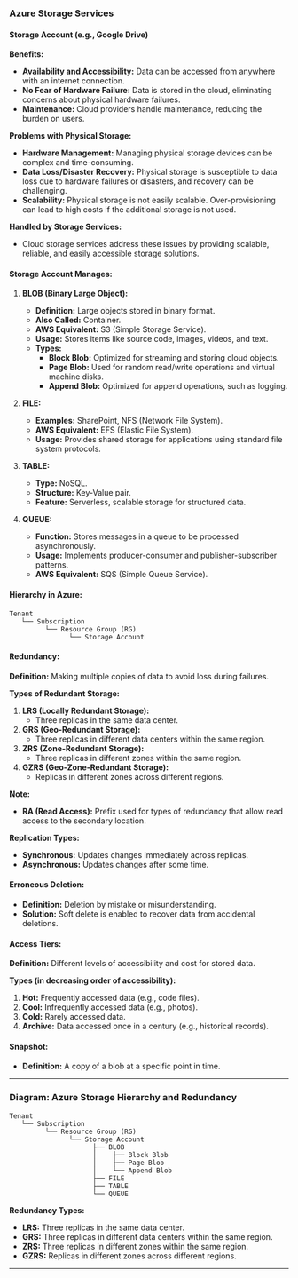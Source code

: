 

### Azure Storage Services

#### Storage Account (e.g., Google Drive)
**Benefits:**
- **Availability and Accessibility:** Data can be accessed from anywhere with an internet connection.
- **No Fear of Hardware Failure:** Data is stored in the cloud, eliminating concerns about physical hardware failures.
- **Maintenance:** Cloud providers handle maintenance, reducing the burden on users.

**Problems with Physical Storage:**
- **Hardware Management:** Managing physical storage devices can be complex and time-consuming.
- **Data Loss/Disaster Recovery:** Physical storage is susceptible to data loss due to hardware failures or disasters, and recovery can be challenging.
- **Scalability:** Physical storage is not easily scalable. Over-provisioning can lead to high costs if the additional storage is not used.

**Handled by Storage Services:**
- Cloud storage services address these issues by providing scalable, reliable, and easily accessible storage solutions.

#### Storage Account Manages:
1. **BLOB (Binary Large Object):**
   - **Definition:** Large objects stored in binary format.
   - **Also Called:** Container.
   - **AWS Equivalent:** S3 (Simple Storage Service).
   - **Usage:** Stores items like source code, images, videos, and text.
   - **Types:**
     - **Block Blob:** Optimized for streaming and storing cloud objects.
     - **Page Blob:** Used for random read/write operations and virtual machine disks.
     - **Append Blob:** Optimized for append operations, such as logging.

2. **FILE:**
   - **Examples:** SharePoint, NFS (Network File System).
   - **AWS Equivalent:** EFS (Elastic File System).
   - **Usage:** Provides shared storage for applications using standard file system protocols.

3. **TABLE:**
   - **Type:** NoSQL.
   - **Structure:** Key-Value pair.
   - **Feature:** Serverless, scalable storage for structured data.

4. **QUEUE:**
   - **Function:** Stores messages in a queue to be processed asynchronously.
   - **Usage:** Implements producer-consumer and publisher-subscriber patterns.
   - **AWS Equivalent:** SQS (Simple Queue Service).

#### Hierarchy in Azure:
```
Tenant
   └── Subscription
         └── Resource Group (RG)
               └── Storage Account
```

#### Redundancy:
**Definition:** Making multiple copies of data to avoid loss during failures.

**Types of Redundant Storage:**
1. **LRS (Locally Redundant Storage):**
   - Three replicas in the same data center.
2. **GRS (Geo-Redundant Storage):**
   - Three replicas in different data centers within the same region.
3. **ZRS (Zone-Redundant Storage):**
   - Three replicas in different zones within the same region.
4. **GZRS (Geo-Zone-Redundant Storage):**
   - Replicas in different zones across different regions.

**Note:**
- **RA (Read Access):** Prefix used for types of redundancy that allow read access to the secondary location.

**Replication Types:**
- **Synchronous:** Updates changes immediately across replicas.
- **Asynchronous:** Updates changes after some time.

#### Erroneous Deletion:
- **Definition:** Deletion by mistake or misunderstanding.
- **Solution:** Soft delete is enabled to recover data from accidental deletions.

#### Access Tiers:
**Definition:** Different levels of accessibility and cost for stored data.

**Types (in decreasing order of accessibility):**
1. **Hot:** Frequently accessed data (e.g., code files).
2. **Cool:** Infrequently accessed data (e.g., photos).
3. **Cold:** Rarely accessed data.
4. **Archive:** Data accessed once in a century (e.g., historical records).

#### Snapshot:
- **Definition:** A copy of a blob at a specific point in time.

---

### Diagram: Azure Storage Hierarchy and Redundancy

```plaintext
Tenant
   └── Subscription
         └── Resource Group (RG)
               └── Storage Account
                     ├── BLOB
                     │    ├── Block Blob
                     │    ├── Page Blob
                     │    └── Append Blob
                     ├── FILE
                     ├── TABLE
                     └── QUEUE
```

**Redundancy Types:**
- **LRS:** Three replicas in the same data center.
- **GRS:** Three replicas in different data centers within the same region.
- **ZRS:** Three replicas in different zones within the same region.
- **GZRS:** Replicas in different zones across different regions.

---
